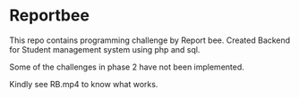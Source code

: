 # Reportbee

This repo contains programming challenge by Report bee. Created Backend for Student management system using php and sql.

Some of the challenges in phase 2 have not been implemented.

Kindly see RB.mp4 to know what works.
